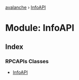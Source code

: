 [avalanche](../README.md) › [InfoAPI](infoapi.md)

# Module: InfoAPI

## Index

### RPCAPIs Classes

* [InfoAPI](../classes/infoapi.infoapi-1.md)
